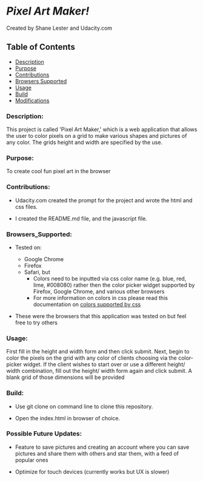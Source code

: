 # *Pixel Art Maker!*

Created by Shane Lester and Udacity.com


## Table of Contents

- [Description](#description)
- [Purpose](#purpose)
- [Contributions](#contributions)
- [Browsers Supported](#browsers_supported)
- [Usage](#usage)
- [Build](#build)
- [Modifications](#modifications)

### Description: 
This project is called 'Pixel Art Maker,'
which is a web application that allows the user to color pixels 
on a grid to make various shapes and pictures of any color. 
The grids height and width are specified by the use.

### Purpose:     
To create cool fun pixel art in the browser

### Contributions:

- Udacity.com created the prompt for the project and wrote the html and css files.

- I created the README.md file, and the javascript file.

### Browsers_Supported:

- Tested on:
	- Google Chrome 
	- Firefox
	- Safari, but
		- Colors need to be inputted via css color name (e.g. blue, red, lime, #008080) rather then the color picker widget supported by Firefox, Google Chrome, and various other browsers
		- For more information on colors in css please read this documentation on [colors supported by css](https://www.w3schools.com/cssref/css_colors.asp)	

- These were the browsers that this application was tested on but feel free to try others


### Usage:       
First fill in the height and width form and then click submit. Next, begin to color the pixels on the grid with any color of clients choosing via the color-picker widget. If the client wishes to start over or use a different height/ width combination, fill out the 
height/ width form again and click submit. A blank grid of those dimensions will be provided 

### Build:

- Use git clone on command line to clone this repository.

- Open the index.html in browser of choice. 

### Possible Future Updates:

- Feature to save pictures and creating an account where you can save pictures and share them with others and star them, with a feed of popular ones

- Optimize for touch devices (currently works but UX is slower)
